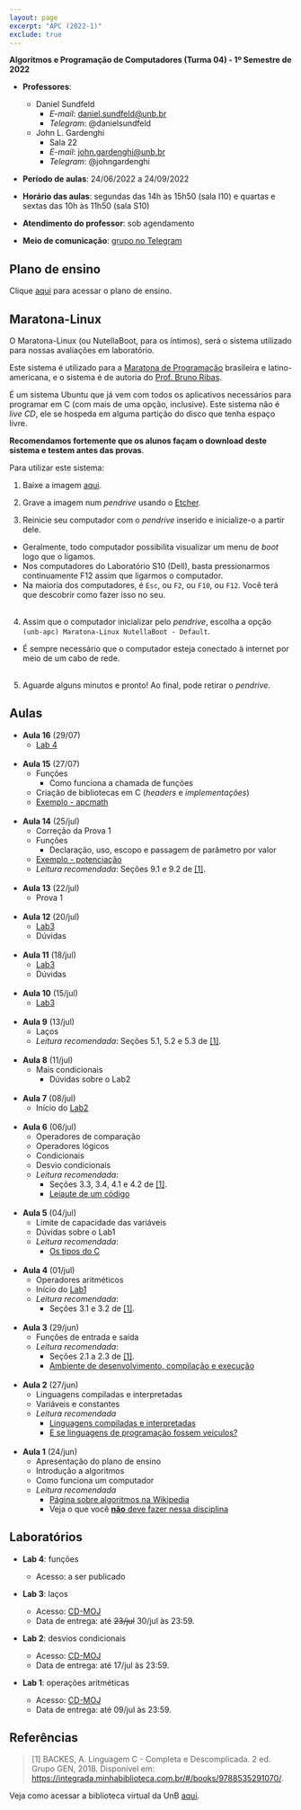```yaml
---
layout: page
excerpt: "APC (2022-1)"
exclude: true
---
```


**Algoritmos e Programação de Computadores (Turma 04) - 1º Semestre de 2022**

* **Professores**:
  + Daniel Sundfeld
    + *E-mail*: daniel.sundfeld@unb.br
    + *Telegram*: @danielsundfeld
  + John L. Gardenghi
    + Sala 22
    + *E-mail*: john.gardenghi@unb.br
    + *Telegram*: @johngardenghi

* **Período de aulas**: 24/06/2022 a 24/09/2022
* **Horário das aulas**: segundas das 14h às 15h50 (sala I10) e quartas e sextas das 10h às 11h50 (sala S10)
* **Atendimento do professor**: sob agendamento

* **Meio de comunicação**: <a href="https://t.me/+ay96xFHGKnQ4OTYx" target="_blank">grupo no Telegram</a>

## Plano de ensino

Clique <a href="Plano_de_Ensino_APC.pdf" target="_blank">aqui</a> para acessar o plano de ensino.

## Maratona-Linux

O Maratona-Linux (ou NutellaBoot, para os íntimos), será o sistema utilizado para nossas avaliações em laboratório.

Este sistema é utilizado para a <a href="http://maratona.sbc.org.br/" target="_blank">Maratona de Programação</a> brasileira e latino-americana, e o sistema é de autoria do <a href="https://www.brunoribas.com.br/" target="_blank">Prof. Bruno Ribas</a>. 

É um sistema Ubuntu que já vem com todos os aplicativos necessários para programar em C (com mais de uma opção, inclusive). Este sistema não é *live CD*, ele se hospeda em alguma partição do disco que tenha espaço livre.

**Recomendamos fortemente que os alunos façam o download deste sistema e testem antes das provas**.

Para utilizar este sistema:

1. Baixe a imagem <a href="https://nutellaboot.naquadah.com.br/tmp/maratonalinux-bootdisk-unb-apc.raw.gz">aqui</a>.

2. Grave a imagem num *pendrive* usando o <a href="https://www.balena.io/etcher/" target="_blank">Etcher</a>.

3. Reinicie seu computador com o *pendrive* inserido e inicialize-o a partir dele.
  + Geralmente, todo computador possibilita visualizar um menu de *boot* logo que o ligamos.
  + Nos computadores do Laboratório S10 (Dell), basta pressionarmos continuamente F12 assim que ligarmos o computador.
  + Na maioria dos computadores, é `Esc`, ou `F2`, ou `F10`, ou `F12`. Você terá que descobrir como fazer isso no seu.<br><br>

4. Assim que o computador inicializar pelo *pendrive*, escolha a opção `(unb-apc) Maratona-Linux NutellaBoot - Default`.
  + É sempre necessário que o computador esteja conectado à internet por meio de um cabo de rede.<br><br>

5. Aguarde alguns minutos e pronto! Ao final, pode retirar o *pendrive*.

## Aulas

* **Aula 16** (29/07)
  + [Lab 4](#laboratórios)
<br><br>
* **Aula 15** (27/07)
  + Funções
    + Como funciona a chamada de funções
  + Criação de bibliotecas em C (*headers* e *implementações*)
  + <a href="apcmath.zip" target="_blank">Exemplo - apcmath</a>
<br><br>
* **Aula 14** (25/jul)
  + Correção da Prova 1
  + Funções
    + Declaração, uso, escopo e passagem de parâmetro por valor
  + <a href="potencia.c" target="_blank">Exemplo - potenciação</a>
  + *Leitura recomendada*: Seções 9.1 e 9.2 de [[1]](#referências).
<br><br>
* **Aula 13** (22/jul)
  + Prova 1
<br><br>
* **Aula 12** (20/jul)
  + [Lab3](#laboratórios)
  + Dúvidas
<br><br>
* **Aula 11** (18/jul)
  + [Lab3](#laboratórios)
  + Dúvidas
<br><br>
* **Aula 10** (15/jul)
  + [Lab3](#laboratórios)
<br><br>
* **Aula 9** (13/jul)
  + Laços
  + *Leitura recomendada*: Seções 5.1, 5.2 e 5.3 de [[1]](#referências).
<br><br>
* **Aula 8** (11/jul)
  + Mais condicionais
    + Dúvidas sobre o Lab2
<br><br>
* **Aula 7** (08/jul)
  + Início do [Lab2](#laboratórios)
<br><br>
* **Aula 6** (06/jul)
  + Operadores de comparação
  + Operadores lógicos
  + Condicionais
  + Desvio condicionais
  + *Leitura recomendada*:
    + Seções 3.3, 3.4, 4.1 e 4.2 de [[1]](#referências).
    + <a href="https://www.ime.usp.br/~pf/algoritmos/aulas/layout.html" target="_blank">Leiaute de um código</a>
<br><br>
* **Aula 5** (04/jul)
  + Limite de capacidade das variáveis
  + Dúvidas sobre o Lab1
  + *Leitura recomendada*:
    + <a href="https://www.pucsp.br/~so-comp/cursoc/aulas/c320.html" target="_blank">Os tipos do C</a>
<br><br>
* **Aula 4** (01/jul)
  + Operadores aritméticos
  + Início do [Lab1](#laboratórios)
  + *Leitura recomendada*:
    + Seções 3.1 e 3.2 de [[1]](#referências).
<br><br>
* **Aula 3** (29/jun)
  + Funções de entrada e saída
  + *Leitura recomendada*:
    + Seções 2.1 a 2.3 de [[1]](#referências).
    + [Ambiente de desenvolvimento, compilação e execução](ambiente)
<br /><br />
* **Aula 2** (27/jun)
  + Linguagens compiladas e interpretadas
  + Variáveis e constantes
  + *Leitura recomendada*
    + <a href="https://www.freecodecamp.org/portuguese/news/linguagens-de-programacao-interpretadas-x-compiladas-qual-e-a-diferenca/#:~:text=Em%20uma%20linguagem%20compilada%2C%20a,l%C3%AA%20e%20executa%20o%20c%C3%B3digo" target="_blank">Linguagens compiladas e interpretadas</a>
    + <a href="http://s3.crashworks.org.s3-website-us-east-1.amazonaws.com/if-programming-languages-were-vehicles/" target="_blank">E se linguagens de programação fossem veículos?</a>
<br /><br />
* **Aula 1** (24/jun)
  + Apresentação do plano de ensino
  + Introdução a algoritmos
  + Como funciona um computador
  + *Leitura recomendada*
    + <a href="https://pt.wikipedia.org/wiki/Algoritmo" target="_blank">Página sobre algoritmos na Wikipedia</a>
    + Veja o que você <a href="https://desciclopedia.org/wiki/Programa%C3%A7%C3%A3o_Orientada_a_Gambiarras" target="_blank">**não** deve fazer nessa disciplina</a>

## Laboratórios

* **Lab 4**: funções
  + Acesso: a ser publicado

* **Lab 3**: laços
  + Acesso: <a href="https://moj.naquadah.com.br/cgi-bin/contest.sh/fga_apc_2022_01_t4_lab03" target="_blank">CD-MOJ</a>
  + Data de entrega: até ~~23/jul~~ 30/jul às 23:59.

* **Lab 2**: desvios condicionais
  + Acesso: <a href="https://moj.naquadah.com.br/cgi-bin/contest.sh/fga_apc_2022_01_t4_lab02" target="_blank">CD-MOJ</a>
  + Data de entrega: até 17/jul às 23:59.

* **Lab 1**: operações aritméticas
  + Acesso: <a href="https://moj.naquadah.com.br/cgi-bin/contest.sh/fga_apc_2022_01_t4_lab01" target="_blank">CD-MOJ</a>
  + Data de entrega: até 09/jul às 23:59.

## Referências

> [1] BACKES, A. Linguagem C - Completa e Descomplicada. 2 ed. Grupo GEN, 2018. Disponível em: <a href="https://integrada.minhabiblioteca.com.br/#/books/9788535291070/" target="_blank">https://integrada.minhabiblioteca.com.br/#/books/9788535291070/</a>.

Veja como acessar a biblioteca virtual da UnB <a href="https://www.bce.unb.br/wp-content/uploads/2019/02/Tutorial-Minha-Biblioteca-acesso-PC-2019-02-04.pdf" target="_blank">aqui</a>.
